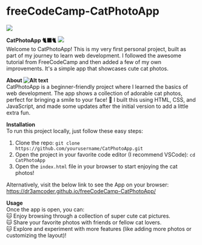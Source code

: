 # freeCodeCamp-CatPhotoApp

<img src="https://media3.giphy.com/media/v1.Y2lkPTc5MGI3NjExcDB2eDdmNDR2MWl5d2tla2RuM2lmbWQyOTh3amc5anhyNndhaXJ4byZlcD12MV9pbnRlcm5hbF9naWZfYnlfaWQmY3Q9Zw/22kxQ12cxyEww/giphy.gif">

<strong>CatPhotoApp 🐈‍⬛🐈</strong>
<img src="https://www.picgifs.com/generated/namegen/679b80dd75fd7.gif" border="0" /><br >
Welcome to CatPhotoApp! This is my very first personal project, built as part of my journey to learn web development. I followed the awesome tutorial from FreeCodeCamp and then added a few of my own improvements. It's a simple app that showcases cute cat photos.<br >

<strong>About ![Alt text](https://www.picgifs.com/generated/namegen/679b83876269c.gif)</strong>
<br >
CatPhotoApp is a beginner-friendly project where I learned the basics of web development. The app shows a collection of adorable cat photos, perfect for bringing a smile to your face! 🐾 I built this using HTML, CSS, and JavaScript, and made some updates after the initial version to add a little extra fun.<br >

<strong>Installation</strong>
<br >
To run this project locally, just follow these easy steps:
1. Clone the repo:
    `git clone https://github.com/yourusername/CatPhotoApp.git`
2. Open the project in your favorite code editor (I recommend VSCode):
    `cd CatPhotoApp`
3. Open the `index.html` file in your browser to start enjoying the cat photos!

Alternatively, visit the below link to see the App on your browser:
https://dr3amcoder.github.io/freeCodeCamp-CatPhotoApp/

<strong>Usage</strong>
<br >
Once the app is open, you can:
<br >
🐱 Enjoy browsing through a collection of super cute cat pictures. <br >
🐱 Share your favorite photos with friends or fellow cat lovers. <br >
🐱 Explore and experiment with more features (like adding more photos or customizing the layout)! <br >
